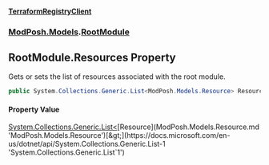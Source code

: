 #### [TerraformRegistryClient](index.md 'index')
### [ModPosh.Models](ModPosh.Models.md 'ModPosh.Models').[RootModule](ModPosh.Models.RootModule.md 'ModPosh.Models.RootModule')

## RootModule.Resources Property

Gets or sets the list of resources associated with the root module.

```csharp
public System.Collections.Generic.List<ModPosh.Models.Resource> Resources { get; set; }
```

#### Property Value
[System.Collections.Generic.List&lt;](https://docs.microsoft.com/en-us/dotnet/api/System.Collections.Generic.List-1 'System.Collections.Generic.List`1')[Resource](ModPosh.Models.Resource.md 'ModPosh.Models.Resource')[&gt;](https://docs.microsoft.com/en-us/dotnet/api/System.Collections.Generic.List-1 'System.Collections.Generic.List`1')
